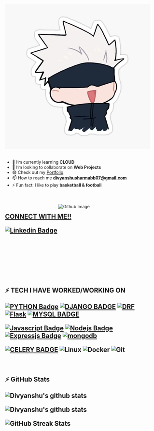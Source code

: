 <!-- ### Hi there 👋 -->
![Hi, I'm Divyanshu I'm a DJANGO developer](https://github.com/Blackfury7/Blackfury7/blob/main/assets/gojo1.gif)
<br><br>


<!-- - 🔭 I’m currently working on a **B2C E-com Project** -->
- 🌱 I’m currently learning **CLOUD**
- 👯 I’m looking to collaborate on **Web Projects**
- 😄 Check out my [Portfolio](https://divyanshusharma-portfolio.netlify.app/)
- 📫 How to reach me **divyanshusharmabb07@gmail.com**
- ⚡ Fun fact: I like to play **basketball & football**
  
<!-- - 🤔 I’m looking for help with ... -->
<!-- - 💬 Ask me about ... -->
<!-- - 😄 Pronouns: ... -->
<br><br>
<img width="65%" align="right" alt="Github Image" src="https://raw.githubusercontent.com/onimur/.github/master/.resources/git-header.svg" />
<h2><b><u> CONNECT WITH ME!!</u>

[![Linkedin Badge](https://img.shields.io/badge/-DivyanshuSharma-0e76a8?style=for-the-badge&labelColor=0e76a8&logo=linkedin&logoColor=white)](https://www.linkedin.com/in/divyanshu-sharma19/)<br>
 
<!-- [![GMAIL Badge](https://img.shields.io/badge/-DivyanshuSharma-FF0000?style=for-the-badge&labelColor=&logo=gmail&logoColor=white)](divyanshusharmabb07@gmail.com) -->


<br><br><br><br><br><br>
⚡ TECH I HAVE WORKED/WORKING ON 


 [![PYTHON Badge](https://img.shields.io/badge/-python-ADD8E6?style=for-the-badge&labelColor=black&logo=python&logoColor=ADD8E6F)](#)
 [![DJANGO BADGE](https://img.shields.io/badge/-django-8db600?style=for-the-badge&labelColor=black&logo=django&logoColor=8db600)](#)
 [![DRF](https://img.shields.io/badge/-djangorestframework-ADD8E6?style=for-the-badge&labelColor=black&logo=djangorestframework&logoColor=8db600)](#)
 [![Flask](https://img.shields.io/badge/-flask-white?style=for-the-badge&labelColor=black&logo=flask&logoColor=ADD8E6F)](#)
  [![MYSQL BADGE](https://img.shields.io/badge/-mysql-8db600?style=for-the-badge&labelColor=black&logo=mysql&logoColor=8db600)](#)
 
 [![Javascript Badge](https://img.shields.io/badge/-Javascript-F0DB4F?style=for-the-badge&labelColor=black&logo=javascript&logoColor=F0DB4F)](#) 
 [![Nodejs Badge](https://img.shields.io/badge/-Nodejs-3C873A?style=for-the-badge&labelColor=black&logo=node.js&logoColor=3C873A)](#)
 [![Expressjs Badge](https://img.shields.io/badge/-expressjs-CCCC00?style=for-the-badge&labelColor=black&logo=node.js&logoColor=CCCC00)](#)
 [![mongodb](https://img.shields.io/badge/-mongodb-008000?style=for-the-badge&labelColor=black&logo=mongodb&logoColor=ADD8E6F)](#)

<!-- [![Angularjs Badge](https://img.shields.io/badge/-angularjs-722F37?style=for-the-badge&labelColor=black&logo=angularjs&logoColor=722F37)](#) -->

 [![CELERY BADGE](https://img.shields.io/badge/-celery-8db600?style=for-the-badge&labelColor=black&logo=celery&logoColor=8db600)](#)
![Linux](https://img.shields.io/badge/-Linux-darkcyan?logo=Linux&logoColor=black&style=for-the-badge)
![Docker](https://img.shields.io/badge/-Docker-blue?logo=Docker&logoColor=white&style=for-the-badge)
![Git](https://img.shields.io/badge/-Git-white?logo=Git&logoColor=f01313&style=for-the-badge)
 
<!--  ![Kubernetes](https://img.shields.io/badge/-Kubernetes-blue?logo=Kubernetes&logoColor=fafafa&style=for-the-badge)
![SQLite](https://img.shields.io/badge/sqlite-%2307405e.svg?style=for-the-badge&logo=sqlite&logoColor=white)
![Ansible](https://img.shields.io/badge/-Ansible-f30b0b?style=for-the-badge&logo=Ansible)
![terraform](https://img.shields.io/badge/-terraform-blueviolet?style=for-the-badge&logo=Terraform)
![kafka](https://img.shields.io/badge/-kafka-555555?style=for-the-badge&logo=Apache%20Kafka) -->

 
 

<!-- ⚡ I'M CURRENTLY LEARNING
 
  [![React Badge](https://img.shields.io/badge/-React-61DBFB?style=for-the-badge&labelColor=black&logo=react&logoColor=61DBFB)](#)
   -->
<!-- 
[![Typescript Badge](https://img.shields.io/badge/-Typescript-007acc?style=for-the-badge&labelColor=black&logo=typescript&logoColor=007acc)](#)
[![Typescript Badge](https://img.shields.io/badge/-Redux-007acc?style=for-the-badge&labelColor=black&logo=Redux&logoColor=007acc)](#) -->

<br><br>
⚡ GitHub Stats<br>

![Divyanshu's github stats](https://github-readme-stats.vercel.app/api?username=Blackfury7&show_icons=true&theme=radical&line_height=27)

![Divyanshu's github stats](https://github-readme-stats.vercel.app/api/top-langs/?username=Blackfury7&hide=css,java,html&theme=radical)


![GitHub Streak Stats](https://github-readme-streak-stats.herokuapp.com/?user=Blackfury7&theme=dark)
  
  
  
<!-- <p><img align="center" src="https://github-readme-streak-stats.herokuapp.com/?user=Blackfury7&theme=dark" alt="Blackfury7" /></p> -->

<!-- <h3> ⚙️  GitHub Analytics </h3>
<img src="https://activity-graph.herokuapp.com/graph?username=Blackfury7&theme=react-dark"/> -->
